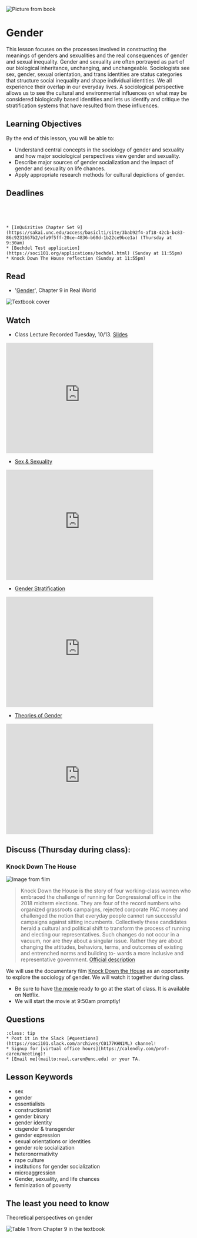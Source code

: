 ![Picture from book](../images/REALWORLD7_FIG09_CO.jpg)

# Gender

This lesson focuses on the processes involved in constructing the meanings of genders and sexualities and the real consequences of gender and sexual inequality.  Gender and sexuality are often portrayed as part of our biological inheritance, unchanging, and unchangeable. Sociologists see sex, gender, sexual orientation, and trans identities are status categories that structure social inequality and shape individual identities. We all experience their overlap in our everyday lives. A sociological perspective allows us to see the cultural and environmental influences on what may be considered biologically based identities and lets us identify and critique the stratification systems that have resulted from these influences.

## Learning Objectives

By the end of this lesson, you will be able to:     
* Understand central concepts in the sociology of gender and sexuality and how major sociological perspectives view gender and sexuality.   
* Describe major sources of gender socialization and the impact of gender and sexuality on  life chances.    
* Apply appropriate research methods for cultural depictions of gender.        


## Deadlines

```{admonition} Be sure to hand these in before the deadline




* [InQuizitive Chapter Set 9](https://sakai.unc.edu/access/basiclti/site/3bab92f4-af18-42cb-bc83-86c9231667b2/efa9f5ff-20ce-4836-b60d-1b22ce9bce1a) (Thursday at 9:30am)
* [Bechdel Test application](https://soci101.org/applications/bechdel.html) (Sunday at 11:55pm)
* Knock Down The House reflection (Sunday at 11:55pm)

```

## Read
* '[Gender](https://ncia.wwnorton.com/87056)', Chapter 9 in Real World

![Textbook cover](https://cdn.wwnorton.com/dam_booktitles/733/img/cover/9780393419337_300.jpeg)



## Watch
* Class Lecture
Recorded Tuesday, 10/13.  [Slides](https://www.dropbox.com/s/usfdzcc5nu837p2/SOCI%20101%20Gender.pptx?dl=1)

<iframe
    width="400"
    height="300"
    src="https://media.unc.edu/w/M5QCAA/"
    frameborder="0"
    allowfullscreen
></iframe>

* [Sex & Sexuality](https://www.youtube.com/watch?v=Kqt-_ILgv5c)

<iframe
    width="400"
    height="300"
    src="https://www.youtube.com/embed/Kqt-_ILgv5c"
    frameborder="0"
    allowfullscreen
></iframe>


* [Gender Stratification](https://www.youtube.com/watch?v=Yb1_4FPtzrI)

<iframe
    width="400"
    height="300"
    src="https://www.youtube.com/embed/Yb1_4FPtzrI"
    frameborder="0"
    allowfullscreen
></iframe>


* [Theories of Gender](https://www.youtube.com/watch?v=CquRz_cceH8)

<iframe
    width="400"
    height="300"
    src="https://www.youtube.com/embed/CquRz_cceH8"
    frameborder="0"
    allowfullscreen
></iframe>







## Discuss (Thursday during class):
### Knock Down The House

![Image from film](https://6ydqa15l8v-flywheel.netdna-ssl.com/wp-content/uploads/2019/05/KnockDowntheHouse_Cover_RGB300_900px-1.gif)

> Knock Down the House is the story of four working-class women who embraced the challenge of running for Congressional office in the 2018 midterm elections. They are four of the record numbers who organized grassroots campaigns, rejected corporate PAC money and challenged the notion that everyday people cannot run successful campaigns against sitting incumbents. Collectively these candidates herald a cultural and political shift to transform the process of running and electing our representatives. Such changes do not occur in a vacuum, nor are they about a singular issue. Rather they are about changing the attitudes, behaviors, terms, and outcomes of existing and entrenched norms and building to- wards a more inclusive and representative government.  [Official description](https://knockdownthehouse.com)


We will use the documentary film [Knock Down the House](https://www.netflix.com/watch/81080637) as an opportunity to explore the sociology of gender.  We will watch it together during class.
* Be sure to have [the movie](https://www.netflix.com/watch/81080637) ready to go at the start of class. It is available on Netflix.
* We will start the movie at 9:50am promptly!



## Questions

```{admonition} If you have any questions at all about what you are supposed to do on this lesson, please remember I am here to help. Reach out any time so I can support your success.
:class: tip
* Post it in the Slack [#questions](https://soci101.slack.com/archives/C0177KHN1ML) channel!
* Signup for [virtual office hours](https://calendly.com/prof-caren/meeting)!
* [Email me](mailto:neal.caren@unc.edu) or your TA.
```


## Lesson Keywords

* sex
* gender
* essentialists
* constructionist
* gender binary
* gender identity
* cisgender & transgender
* gender expression
* sexual orientations or identities
* gender role socialization
* heteronormativity
* rape culture
*  institutions for gender socialization
*  microaggression
*  Gender, sexuality, and
life chances
* feminization of poverty



## The least you need to know
Theoretical perspectives on gender

![Table 1 from Chapter 9 in the textbook](../images/REALWORLD7_TABLE09.02.jpg "Table 2 from Chapter 9 in the textbook")
